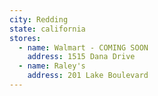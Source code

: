 ```yaml
---
city: Redding
state: california
stores:
  - name: Walmart - COMING SOON
    address: 1515 Dana Drive
  - name: Raley's
    address: 201 Lake Boulevard
---
```

